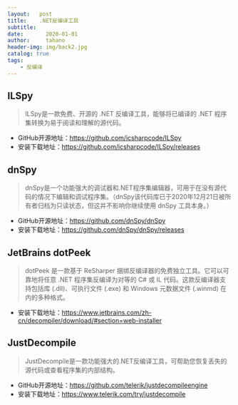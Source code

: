 ```yaml
---
layout:   post
title:    .NET反编译工具
subtitle:   
date:       2020-01-01
author:     tahano
header-img: img/back2.jpg
catalog: true
tags:
    - 反编译
---
```


## ILSpy

> ILSpy是一款免费、开源的 .NET 反编译工具，能够将已编译的 .NET 程序集转换为易于阅读和理解的源代码。

- GitHub开源地址：https://github.com/icsharpcode/ILSpy
- 安装下载地址：https://github.com/icsharpcode/ILSpy/releases

## dnSpy

> dnSpy是一个功能强大的调试器和.NET程序集编辑器，可用于在没有源代码的情况下编辑和调试程序集。（dnSpy该代码库已于2020年12月21日被所有者归档为只读状态，但这并不影响你继续使用 dnSpy 工具本身。）

- GitHub开源地址：https://github.com/dnSpy/dnSpy
- 安装下载地址：https://github.com/dnSpy/dnSpy/releases

## JetBrains dotPeek

> dotPeek 是一款基于 ReSharper 捆绑反编译器的免费独立工具。它可以可靠地将任意 .NET 程序集反编译为对等的 C# 或 IL 代码。这款反编译器支持包括库 (.dll)、可执行文件 (.exe) 和 Windows 元数据文件 (.winmd) 在内的多种格式。

- 安装下载地址：https://www.jetbrains.com/zh-cn/decompiler/download/#section=web-installer

## JustDecompile

> JustDecompile是一款功能强大的.NET反编译工具，可帮助您恢复丢失的源代码或查看程序集的内部结构。

- GitHub开源地址：https://github.com/telerik/justdecompileengine
- 安装下载地址：https://www.telerik.com/try/justdecompile

